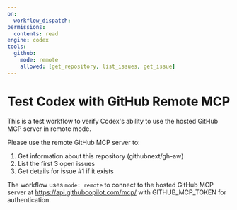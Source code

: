 ```yaml
---
on:
  workflow_dispatch:
permissions:
  contents: read
engine: codex
tools:
  github:
    mode: remote
    allowed: [get_repository, list_issues, get_issue]
---
```


# Test Codex with GitHub Remote MCP

This is a test workflow to verify Codex's ability to use the hosted GitHub MCP server in remote mode.

Please use the remote GitHub MCP server to:
1. Get information about this repository (githubnext/gh-aw)
2. List the first 3 open issues
3. Get details for issue #1 if it exists

The workflow uses `mode: remote` to connect to the hosted GitHub MCP server at https://api.githubcopilot.com/mcp/ with GITHUB_MCP_TOKEN for authentication.
